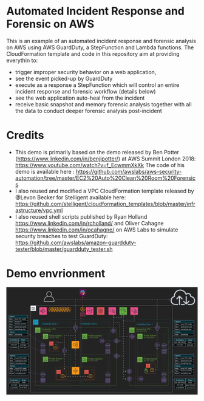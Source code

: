 # Automated Incident Response and Forensic on AWS
This is an example of an automated incident response and forensic analysis on AWS using AWS GuardDuty, a StepFunction and Lambda functions. The CloudFormation template and code in this repository aim at providing everythin to:
* trigger improper security behavior on a web application, 
* see the event picked-up by GuardDuty
* execute as a response a StepFunction which will control an entire incident response and forensic workflow (details below)
* see the web application auto-heal from the incident
* receive basic snapshot and memory forensic analysis together with all the data to conduct deeper forensic analysis post-incident

# Credits
* This demo is primarily based on the demo released by Ben Potter (https://www.linkedin.com/in/benjipotter/) at AWS Summit London 2018: https://www.youtube.com/watch?v=f_EcwmmXkXk
The code of his demo is available here : https://github.com/awslabs/aws-security-automation/tree/master/EC2%20Auto%20Clean%20Room%20Forensics
* I also reused and modified a VPC CloudFormation template released by @Levon Becker for Stelligent available here: https://github.com/stelligent/cloudformation_templates/blob/master/infrastructure/vpc.yml
* I also reused shell scripts published by Ryan Holland https://www.linkedin.com/in/rcholland/ and Oliver Cahagne https://www.linkedin.com/in/ocahagne/ on AWS Labs to simulate security breaches to test GuardDuty: https://github.com/awslabs/amazon-guardduty-tester/blob/master/guardduty_tester.sh

# Demo envrionment
![](images/architecture-diagram.jpg)



